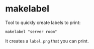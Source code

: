 # makelabel

Tool to quickly create labels to print:

    makelabel "server room"

It creates a `label.png` that you can print.
